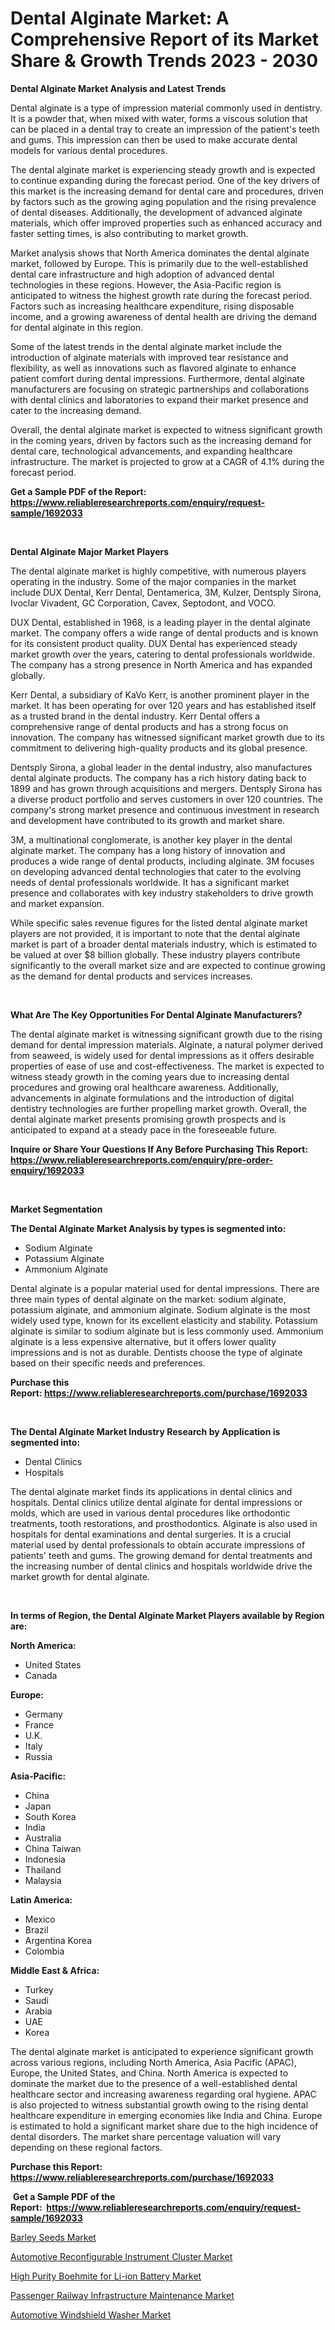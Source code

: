 <p><h1>Dental Alginate Market: A Comprehensive Report of its Market Share & Growth Trends 2023 - 2030</h1></p><p><strong>Dental Alginate Market Analysis and Latest Trends</strong></p>
<p><p>Dental alginate is a type of impression material commonly used in dentistry. It is a powder that, when mixed with water, forms a viscous solution that can be placed in a dental tray to create an impression of the patient's teeth and gums. This impression can then be used to make accurate dental models for various dental procedures.</p><p>The dental alginate market is experiencing steady growth and is expected to continue expanding during the forecast period. One of the key drivers of this market is the increasing demand for dental care and procedures, driven by factors such as the growing aging population and the rising prevalence of dental diseases. Additionally, the development of advanced alginate materials, which offer improved properties such as enhanced accuracy and faster setting times, is also contributing to market growth.</p><p>Market analysis shows that North America dominates the dental alginate market, followed by Europe. This is primarily due to the well-established dental care infrastructure and high adoption of advanced dental technologies in these regions. However, the Asia-Pacific region is anticipated to witness the highest growth rate during the forecast period. Factors such as increasing healthcare expenditure, rising disposable income, and a growing awareness of dental health are driving the demand for dental alginate in this region.</p><p>Some of the latest trends in the dental alginate market include the introduction of alginate materials with improved tear resistance and flexibility, as well as innovations such as flavored alginate to enhance patient comfort during dental impressions. Furthermore, dental alginate manufacturers are focusing on strategic partnerships and collaborations with dental clinics and laboratories to expand their market presence and cater to the increasing demand.</p><p>Overall, the dental alginate market is expected to witness significant growth in the coming years, driven by factors such as the increasing demand for dental care, technological advancements, and expanding healthcare infrastructure. The market is projected to grow at a CAGR of 4.1% during the forecast period.</p></p>
<p><strong>Get a Sample PDF of the Report:&nbsp; <a href="https://www.reliableresearchreports.com/enquiry/request-sample/1692033">https://www.reliableresearchreports.com/enquiry/request-sample/1692033</a></strong></p>
<p>&nbsp;</p>
<p><strong>Dental Alginate Major Market Players</strong></p>
<p><p>The dental alginate market is highly competitive, with numerous players operating in the industry. Some of the major companies in the market include DUX Dental, Kerr Dental, Dentamerica, 3M, Kulzer, Dentsply Sirona, Ivoclar Vivadent, GC Corporation, Cavex, Septodont, and VOCO.</p><p>DUX Dental, established in 1968, is a leading player in the dental alginate market. The company offers a wide range of dental products and is known for its consistent product quality. DUX Dental has experienced steady market growth over the years, catering to dental professionals worldwide. The company has a strong presence in North America and has expanded globally. </p><p>Kerr Dental, a subsidiary of KaVo Kerr, is another prominent player in the market. It has been operating for over 120 years and has established itself as a trusted brand in the dental industry. Kerr Dental offers a comprehensive range of dental products and has a strong focus on innovation. The company has witnessed significant market growth due to its commitment to delivering high-quality products and its global presence.</p><p>Dentsply Sirona, a global leader in the dental industry, also manufactures dental alginate products. The company has a rich history dating back to 1899 and has grown through acquisitions and mergers. Dentsply Sirona has a diverse product portfolio and serves customers in over 120 countries. The company's strong market presence and continuous investment in research and development have contributed to its growth and market share.</p><p>3M, a multinational conglomerate, is another key player in the dental alginate market. The company has a long history of innovation and produces a wide range of dental products, including alginate. 3M focuses on developing advanced dental technologies that cater to the evolving needs of dental professionals worldwide. It has a significant market presence and collaborates with key industry stakeholders to drive growth and market expansion.</p><p>While specific sales revenue figures for the listed dental alginate market players are not provided, it is important to note that the dental alginate market is part of a broader dental materials industry, which is estimated to be valued at over $8 billion globally. These industry players contribute significantly to the overall market size and are expected to continue growing as the demand for dental products and services increases.</p></p>
<p>&nbsp;</p>
<p><strong>What Are The Key Opportunities For Dental Alginate Manufacturers?</strong></p>
<p><p>The dental alginate market is witnessing significant growth due to the rising demand for dental impression materials. Alginate, a natural polymer derived from seaweed, is widely used for dental impressions as it offers desirable properties of ease of use and cost-effectiveness. The market is expected to witness steady growth in the coming years due to increasing dental procedures and growing oral healthcare awareness. Additionally, advancements in alginate formulations and the introduction of digital dentistry technologies are further propelling market growth. Overall, the dental alginate market presents promising growth prospects and is anticipated to expand at a steady pace in the foreseeable future.</p></p>
<p><strong>Inquire or Share Your Questions If Any Before Purchasing This Report: <a href="https://www.reliableresearchreports.com/enquiry/pre-order-enquiry/1692033">https://www.reliableresearchreports.com/enquiry/pre-order-enquiry/1692033</a></strong></p>
<p>&nbsp;</p>
<p><strong>Market Segmentation</strong></p>
<p><strong>The Dental Alginate Market Analysis by types is segmented into:</strong></p>
<p><ul><li>Sodium Alginate</li><li>Potassium Alginate</li><li>Ammonium Alginate</li></ul></p>
<p><p>Dental alginate is a popular material used for dental impressions. There are three main types of dental alginate on the market: sodium alginate, potassium alginate, and ammonium alginate. Sodium alginate is the most widely used type, known for its excellent elasticity and stability. Potassium alginate is similar to sodium alginate but is less commonly used. Ammonium alginate is a less expensive alternative, but it offers lower quality impressions and is not as durable. Dentists choose the type of alginate based on their specific needs and preferences.</p></p>
<p><strong>Purchase this Report:&nbsp;<a href="https://www.reliableresearchreports.com/purchase/1692033">https://www.reliableresearchreports.com/purchase/1692033</a></strong></p>
<p>&nbsp;</p>
<p><strong>The Dental Alginate Market Industry Research by Application is segmented into:</strong></p>
<p><ul><li>Dental Clinics</li><li>Hospitals</li></ul></p>
<p><p>The dental alginate market finds its applications in dental clinics and hospitals. Dental clinics utilize dental alginate for dental impressions or molds, which are used in various dental procedures like orthodontic treatments, tooth restorations, and prosthodontics. Alginate is also used in hospitals for dental examinations and dental surgeries. It is a crucial material used by dental professionals to obtain accurate impressions of patients' teeth and gums. The growing demand for dental treatments and the increasing number of dental clinics and hospitals worldwide drive the market growth for dental alginate.</p></p>
<p>&nbsp;</p>
<p><strong>In terms of Region, the Dental Alginate Market Players available by Region are:</strong></p>
<p>
    <p> <strong> North America: </strong>
        <ul>
            <li>United States</li>
            <li>Canada</li>
        </ul>
        </p> 
    <p> <strong> Europe: </strong>
        <ul>
            <li>Germany</li>
            <li>France</li>
            <li>U.K.</li>
            <li>Italy</li>
            <li>Russia</li>
        </ul>
        </p> 
    <p> <strong> Asia-Pacific: </strong>
        <ul>
            <li>China</li>
            <li>Japan</li>
            <li>South Korea</li>
            <li>India</li>
            <li>Australia</li>
            <li>China Taiwan</li>
            <li>Indonesia</li>
            <li>Thailand</li>
            <li>Malaysia</li>
        </ul>
        </p> 
    <p> <strong> Latin America: </strong>
        <ul>
            <li>Mexico</li>
            <li>Brazil</li>
            <li>Argentina Korea</li>
            <li>Colombia</li>
        </ul>
        </p> 
    <p> <strong> Middle East & Africa: </strong>
        <ul>
            <li>Turkey</li>
            <li>Saudi</li>
            <li>Arabia</li>
            <li>UAE</li>
            <li>Korea</li>
        </ul>
    </p>
    </p>
<p><p>The dental alginate market is anticipated to experience significant growth across various regions, including North America, Asia Pacific (APAC), Europe, the United States, and China. North America is expected to dominate the market due to the presence of a well-established dental healthcare sector and increasing awareness regarding oral hygiene. APAC is also projected to witness substantial growth owing to the rising dental healthcare expenditure in emerging economies like India and China. Europe is estimated to hold a significant market share due to the high incidence of dental disorders. The market share percentage valuation will vary depending on these regional factors.</p></p>
<p><strong>Purchase this Report: <a href="https://www.reliableresearchreports.com/purchase/1692033">https://www.reliableresearchreports.com/purchase/1692033</a></strong></p>
<p>&nbsp;<strong>Get a Sample PDF of the Report:&nbsp;&nbsp;<a href="https://www.reliableresearchreports.com/enquiry/request-sample/1692033">https://www.reliableresearchreports.com/enquiry/request-sample/1692033</a></strong></p>
<p><strong></strong></p>
<p><p><a href="https://github.com/abbypearson7765/Market-Research-Report-List-1/blob/main/barley-seeds-market.md">Barley Seeds Market</a></p><p><a href="https://www.linkedin.com/pulse/automotive-reconfigurable-instrument-cluster-market-mnnue/">Automotive Reconfigurable Instrument Cluster Market</a></p><p><a href="https://medium.com/@joannebell6556/high-purity-boehmite-for-li-ion-battery-market-size-market-outlook-and-market-forecast-2023-to-9b9a7583d7e2">High Purity Boehmite for Li-ion Battery Market</a></p><p><a href="https://medium.com/@markuspagac2023/passenger-railway-infrastructure-maintenance-market-report-reveals-the-latest-trends-and-growth-d602c47f230c">Passenger Railway Infrastructure Maintenance Market</a></p><p><a href="https://www.linkedin.com/pulse/automotive-windshield-washer-market-research-report-unlocks-b8mle/">Automotive Windshield Washer Market</a></p></p>